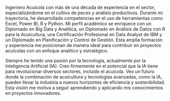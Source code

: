 Ingeniero Acuícola con más de una década de experiencia en el sector, especializándome en el cultivo de peces y análisis productivos. Durante mi trayectoria, he desarrollado competencias en el uso de herramientas como Excel, Power BI, R y Python. Mi perfil académico se enriquece con un Diplomado en Big Data y Analítica, un Diplomado en Análisis de Datos con R para la Acuicultura, una Certificación Profesional en Data Analyst de IBM y un Diplomado en Planificación y Control de Gestión. Esta amplia formación y experiencia me posicionan de manera ideal para contribuir en proyectos acuícolas con un enfoque analítico y estratégico.

Siempre he tenido una pasión por la tecnología, actualmente por la Inteligencia Artificial (IA). Creo firmemente en el potencial que la IA tiene para revolucionar diversos sectores, incluido el acuícola. Veo un futuro donde la combinación de acuicultura y tecnologías avanzadas, como la IA, pueden llevar la industria a nuevos horizontes de eficiencia y sostenibilidad. Esta visión me motiva a seguir aprendiendo y aplicando mis conocimientos en proyectos innovadores.
